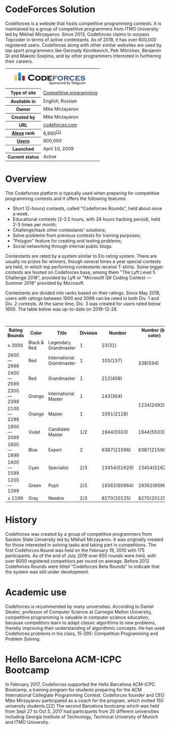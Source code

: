 # CodeForces Solution

Codeforces is a website that hosts competitive programming contests. It is maintained by a group of competitive programmers from ITMO University led by Mikhail Mirzayanov. Since 2013, Codeforces claims to surpass Topcoder in terms of active contestants. As of 2018, it has over 600,000 registered users. Codeforces along with other similar websites are used by top sport programmers like Gennady Korotkevich, Petr Mitrichev, Benjamin Qi and Makoto Soejima, and by other programmers interested in furthering their careers.

<table><tbody><tr><td colspan="2" style="text-align:center">
  <img alt="Codeforces logo.png" src="https://www.github.com/CormacKrum/CodeForces/blob/master/Codeforces_logo.png" decoding="async" width="250" height="54" data-file-width="300" data-file-height="65"></td></tr><tr>
  <th scope="row">
  <div style="display:inline-block; padding:0.1em 0;line-height:1.2em;">Type of site</div>
  </th>
  <td><a href="https://en.wikipedia.org/wiki/Competitive_programming" title="Competitive programming">Competitive programming</a></td></tr><tr><th scope="row">Available&nbsp;in</th><td>English, Russian</td></tr><tr><th scope="row">Owner</th><td>Mike Mirzayanov</td></tr><tr><th scope="row">Created&nbsp;by</th><td>Mike Mirzayanov</td></tr><tr><th scope="row">URL</th><td class="url"><span class="url"><a rel="nofollow" class="external text" href="https://codeforces.com/">codeforces<wbr>.com</a></span></td></tr><tr><th scope="row"><a href="https://en.wikipedia.org/wiki/Alexa_Internet" title="Alexa Internet">Alexa</a> rank</th><td>6,660<sup id="cite_ref-1" class="reference"><a href="#cite_note-1">[1]</a></sup></td></tr><tr><th scope="row"><a href="https://en.wikipedia.org/wiki/Registered_user" title="Registered user">Users</a></th><td>600,000</td></tr><tr><th scope="row">Launched</th><td>April&nbsp;10,&nbsp;2009<span style="display:none">&nbsp;(<span class="bday dtstart published updated">2009-04-10</span>)</span></td></tr><tr><th scope="row">Current&nbsp;status</th><td class="category">Active</td></tr></tbody></table>


# Overview

The Codeforces platform is typically used when preparing for competitive programming contests and it offers the following features:

* Short (2-hours) contests, called "Codeforces Rounds", held about once a week.
* Educational contests (2-2.5 hours, with 24 hours hacking period), held 2-3 times per month;
* Challenge/hack other contestants' solutions;
* Solve problems from previous contests for training purposes;
* "Polygon" feature for creating and testing problems;
* Social networking through internal public blogs.

Contestants are rated by a system similar to Elo rating system. There are usually no prizes for winners, though several times a year special contests are held, in which top performing contestants receive T-shirts. Some bigger contests are hosted on Codeforces base, among them "The Lyft Level 5 Challenge 2018", provided by Lyft or "Microsoft Q# Coding Contest — Summer 2018" provided by Microsoft.

Contestants are divided into ranks based on their ratings. Since May 2018, users with ratings between 1900 and 2099 can be rated in both Div. 1 and Div. 2 contests. At the same time, Div. 3 was created for users rated below 1600. The table below was up-to-date on 2018-12-26.

<br/>
<table class="wikitable">
<tbody><tr>
<th>Rating Bounds
</th>
<th>Color
</th>
<th>Title
</th>
<th>Division
</th>
<th>Number
</th>
<th>Number (by color)
</th></tr>
<tr>
<td>≥ 3000
</td>
<td>Black &amp; Red
</td>
<td>Legendary Grandmaster
</td>
<td>1
</td>
<td>23(31)
</td>
<td rowspan="3">338(594)
</td></tr>
<tr>
<td>2600 — 2999
</td>
<td>Red
</td>
<td>International Grandmaster
</td>
<td>1
</td>
<td>103(157)
</td></tr>
<tr>
<td>2400 — 2599
</td>
<td>Red
</td>
<td>Grandmaster
</td>
<td>1
</td>
<td>212(406)
</td></tr>
<tr>
<td>2300 — 2399
</td>
<td>Orange
</td>
<td>International Master
</td>
<td>1
</td>
<td>143(364)
</td>
<td rowspan="2">1234(2492)
</td></tr>
<tr>
<td>2100 — 2299
</td>
<td>Orange
</td>
<td>Master
</td>
<td>1
</td>
<td>1091(2128)
</td></tr>
<tr>
<td>1900 — 2099
</td>
<td>Violet
</td>
<td>Candidate Master
</td>
<td>1/2
</td>
<td>1944(5503)
</td>
<td>1944(5503)
</td></tr>
<tr>
<td>1600 — 1899
</td>
<td>Blue
</td>
<td>Expert
</td>
<td>2
</td>
<td>6387(21596)
</td>
<td>6387(21596)
</td></tr>
<tr>
<td>1400 — 1599
</td>
<td>Cyan
</td>
<td>Specialist
</td>
<td>2/3
</td>
<td>13454(51629)
</td>
<td>13454(51629)
</td></tr>
<tr>
<td>1200 — 1399
</td>
<td>Green
</td>
<td>Pupil
</td>
<td>2/3
</td>
<td>19362(60964)
</td>
<td>19362(60964)
</td></tr>
<tr>
<td>≤ 1199
</td>
<td>Gray
</td>
<td>Newbie
</td>
<td>2/3
</td>
<td>8270(20125)
</td>
<td>8270(20125)
</td></tr></tbody></table>

# History

Codeforces was created by a group of competitive programmers from Saratov State University led by Mikhail Mirzayanov. It was originally created for those interested in solving tasks and taking part in competitions. The first Codeforces Round was held on the February 19, 2010 with 175 participants. As of the end of July 2019 over 650 rounds were held, with over 9000 registered competitors per round on average. Before 2012 Codeforces Rounds were titled "Codeforces Beta Rounds" to indicate that the system was still under development.

# Academic use

Codeforces is recommended by many universities. According to Daniel Sleator, professor of Computer Science at Carnegie Mellon University, competitive programming is valuable in computer science education, because competitors learn to adapt classic algorithms to new problems, thereby improving their understanding of algorithmic concepts. He has used Codeforces problems in his class, 15-295: Competition Programming and Problem Solving.

# Hello Barcelona ACM-ICPC Bootcamp

In February 2017, Codeforces supported the Hello Barcelona ACM-ICPC Bootcamp, a training program for students preparing for the ACM International Collegiate Programming Contest. Codeforces founder and CEO Mike Mirzayanov participated as a coach for the program, which invited 150 university students.[22] The second Barcelona bootcamp which was held from Sept 27 to Oct 5, 2017 had participants from 25 different universities including Georgia Institute of Technology, Technical University of Munich and ITMO University.
